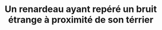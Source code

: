 ---
layout: photo
title: Un renardeau ayant repéré un bruit étrange à proximité de son térrier
desc: An Aer・Pris sur le vif
category: pris-sur-le-vif
image: 6
tags:
- front
metadata:
- Boitier: Canon 650D
- Focale: F/6.3
- Temps d'exposition: 1/640
- Iso: 800
- Objectif: 150-500mm

- Lieu: Ploërdut, Morbihan
---